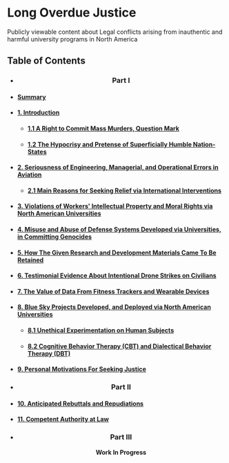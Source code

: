 # Long Overdue Justice
Publicly viewable content about Legal conflicts arising from inauthentic and harmful university programs in North America

## Table of Contents
<div id="user-content-toc">
<ul>
  <div align="center"><li><h3>Part I</h3></li></div>
  
  <li><h4><a href="/expose/00-0.md#summary">Summary</a></h4></li>
  
  <li><h4><a href="/expose/01-0.md#introduction">1. Introduction</a></h4></li>
  
  <ul>
  <li><h4><a href="/expose/01-1.md#11-a-right-to-commit-mass-murders-question-mark">1.1 A Right to Commit Mass Murders, Question Mark</a></h4></li>
  
  <li><h4><a href="/expose/01-2.md#12-the-hypocrisy-and-pretense-of-superficially-humble-nation-states">1.2 The Hypocrisy and Pretense of Superficially Humble Nation-States</a></h4></li>
  </ul>
  
  <li><h4><a href="/expose/02-0.md#2-seriousness-of-engineering-managerial-and-operational-errors-in-aviation">2. Seriousness of Engineering, Managerial, and Operational Errors in Aviation</a></h4></li>
  
  <ul>
  <li><h4><a href="/expose/02-1.md#21-main-reasons-for-seeking-relief-via-international-interventions">2.1 Main Reasons for Seeking Relief via International Interventions</a></h4></li>
  </ul>
  
  <li><h4><a href="/expose/03-0.md#3-violations-of-workers-intellectual-property-and-moral-rights-via-north-american-universities">3. Violations of Workers' Intellectual Property and Moral Rights via North American Universities</a></h4></li>
  
  <li><h4><a href="/expose/04-0.md#4-misuse-and-abuse-of-defense-systems-developed-via-universities-in-committing-genocides">4. Misuse and Abuse of Defense Systems Developed via Universities, in Committing Genocides</a></h4></li>
  
  <li><h4><a href="/expose/05-0.md#5-how-the-given-research-and-development-materials-came-to-be-retained">5. How The Given Research and Development Materials Came To Be Retained</a></h4></li>
  
  <li><h4><a href="/expose/06-0.md#6-testimonial-evidence-about-intentional-drone-strikes-on-civilians">6. Testimonial Evidence About Intentional Drone Strikes on Civilians</a></h4></li>
  
  <li><h4><a href="/expose/07-0.md#7-the-value-of-data-from-gps-enabled-devices">7. The Value of Data From Fitness Trackers and Wearable Devices</a></h4></li>
  
  <li><h4><a href="/expose/08-0.md#8-blue-sky-projects-developed-and-deployed-via-north-american-universities">8. Blue Sky Projects Developed, and Deployed via North American Universities</a></h4></li>
  
  <ul>
  <li><h4><a href="/expose/08-1.md#81-unethical-experiments-conducted-on-human-beings">8.1 Unethical Experimentation on Human Subjects</a></h4></li>
  
  <li><h4><a href="/expose/08-2.md#82-cognitive-behavior-therapy-cbt-and-dialectical-behavior-therapy-dbt">8.2 Cognitive Behavior Therapy (CBT) and Dialectical Behavior Therapy (DBT)</a></h4></li>
  </ul>
  
  <li><h4><a href="/expose/09-0.md#9-personal-motivations-for-seeking-justice">9. Personal Motivations For Seeking Justice</a></h4></li>
  
  <div align="center"><li><h3>Part II</h3></li></div>
  
  <li><h4><a href="/expose/10-0.md#10-anticipated-rebuttals-and-repudiations">10. Anticipated Rebuttals and Repudiations</a></h4></li>
  
  <li><h4><a href="/expose/11-0.md#11-competent-authority-at-law">11. Competent Authority at Law</a></h4></li>
  
  <div align="center"><li><h3>Part III</h3></li></div>
  <div align="center"><strong>Work In Progress</strong></div>
</ul>
</div>